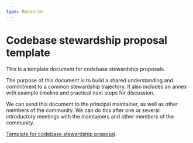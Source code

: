```yaml
---
type: Resource
---
```


# Codebase stewardship proposal template

This is a template document for codebase stewardship proposals. 

The purpose of this document is to build a shared understanding and commitment to a common stewardship trajectory. It also includes an annex with example timeline and practical next steps for discussion.

We can send this document to the principal maintainer, as well as other members of the community. We can do this after one or several introductory meetings with the maintainers and other members of the community.

[Template for codebase stewardship proposal](https://docs.google.com/document/d/1YzmfYm1G7jBfqyh5HMrkr1XM2jQMtz7P-mXoTk5m4BQ/edit).
